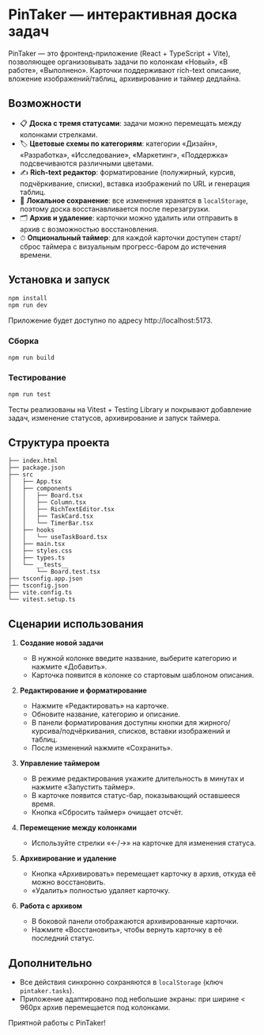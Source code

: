 # PinTaker — интерактивная доска задач

PinTaker — это фронтенд-приложение (React + TypeScript + Vite), позволяющее организовывать задачи по колонкам «Новый», «В работе», «Выполнено». Карточки поддерживают rich-text описание, вложение изображений/таблиц, архивирование и таймер дедлайна.

## Возможности

- 📋 **Доска с тремя статусами**: задачи можно перемещать между колонками стрелками.
- 🏷 **Цветовые схемы по категориям**: категории «Дизайн», «Разработка», «Исследование», «Маркетинг», «Поддержка» подсвечиваются различными цветами.
- ✍️ **Rich-text редактор**: форматирование (полужирный, курсив, подчёркивание, списки), вставка изображений по URL и генерация таблиц.
- 💾 **Локальное сохранение**: все изменения хранятся в `localStorage`, поэтому доска восстанавливается после перезагрузки.
- 🗂 **Архив и удаление**: карточки можно удалить или отправить в архив с возможностью восстановления.
- ⏱ **Опциональный таймер**: для каждой карточки доступен старт/сброс таймера с визуальным прогресс-баром до истечения времени.

## Установка и запуск

```bash
npm install
npm run dev
```

Приложение будет доступно по адресу http://localhost:5173.

### Сборка

```bash
npm run build
```

### Тестирование

```bash
npm run test
```

Тесты реализованы на Vitest + Testing Library и покрывают добавление задач, изменение статусов, архивирование и запуск таймера.

## Структура проекта

```
├── index.html
├── package.json
├── src
│   ├── App.tsx
│   ├── components
│   │   ├── Board.tsx
│   │   ├── Column.tsx
│   │   ├── RichTextEditor.tsx
│   │   ├── TaskCard.tsx
│   │   └── TimerBar.tsx
│   ├── hooks
│   │   └── useTaskBoard.tsx
│   ├── main.tsx
│   ├── styles.css
│   ├── types.ts
│   └── __tests__
│       └── Board.test.tsx
├── tsconfig.app.json
├── tsconfig.json
├── vite.config.ts
└── vitest.setup.ts
```

## Сценарии использования

1. **Создание новой задачи**
   - В нужной колонке введите название, выберите категорию и нажмите «Добавить».
   - Карточка появится в колонке со стартовым шаблоном описания.

2. **Редактирование и форматирование**
   - Нажмите «Редактировать» на карточке.
   - Обновите название, категорию и описание.
   - В панели форматирования доступны кнопки для жирного/курсива/подчёркивания, списков, вставки изображений и таблиц.
   - После изменений нажмите «Сохранить».

3. **Управление таймером**
   - В режиме редактирования укажите длительность в минутах и нажмите «Запустить таймер».
   - В карточке появится статус-бар, показывающий оставшееся время.
   - Кнопка «Сбросить таймер» очищает отсчёт.

4. **Перемещение между колонками**
   - Используйте стрелки «←/→» на карточке для изменения статуса.

5. **Архивирование и удаление**
   - Кнопка «Архивировать» перемещает карточку в архив, откуда её можно восстановить.
   - «Удалить» полностью удаляет карточку.

6. **Работа с архивом**
   - В боковой панели отображаются архивированные карточки.
   - Нажмите «Восстановить», чтобы вернуть карточку в её последний статус.

## Дополнительно

- Все действия синхронно сохраняются в `localStorage` (ключ `pintaker.tasks`).
- Приложение адаптировано под небольшие экраны: при ширине < 960px архив перемещается под колонками.

Приятной работы с PinTaker!
